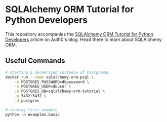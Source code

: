 # SQLAlchemy ORM Tutorial for Python Developers

This repository accompanies the [SQLAlchemy ORM Tutorial for Python Developers](https://auth0.com/blog/sqlalchemy-orm-tutorial-for-python-developers)
article on Auth0's blog. Head there to learn about SQLAlchemy ORM.

## Useful Commands


```bash
# starting a dockerized instance of PostgreSQL
docker run --name sqlalchemy-orm-psql \
    -e POSTGRES_PASSWORD=dbpassword \
    -e POSTGRES_USER=dbuser \
    -e POSTGRES_DB=sqlalchemy-orm-tutorial \
    -p 5432:5432 \
    -d postgres

# running first example
python -m examples.basic
```